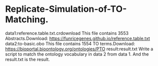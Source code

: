 # Replicate-Simulation-of-TO-Matching.

data1:reference.table.txt.crdownload
  This file contains 3553 Abstracts.Download: https://funricegenes.github.io/reference.table.txt
data2:to-basic.obo
  This file contains 1554 TO terms.Download: https://bioportal.bioontology.org/ontologies/PTO
result:result.txt
  Write a script to match the ontology vocabulary in data 2 from data 1. And the result.txt is the result.
